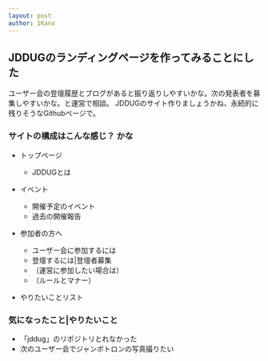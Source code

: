 ```yaml
---
layout: post
author: 1Kano
---
```


## JDDUGのランディングページを作ってみることにした

ユーザー会の登壇履歴とブログがあると振り返りしやすいかな。次の発表者を募集しやすいかな。と運営で相談。
JDDUGのサイト作りましょうかね、永続的に残りそうなGithubページで。

### サイトの構成はこんな感じ？ かな

- トップページ
  - JDDUGとは

- イベント
  - 開催予定のイベント
  - 過去の開催報告

- 参加者の方へ
  - ユーザー会に参加するには
  - 登壇するには|登壇者募集
  - （運営に参加したい場合は）
  - （ルールとマナー）

- やりたいことリスト

### 気になったこと|やりたいこと

- 「jddug」のリポジトリとれなかった
- 次のユーザー会でジャンボトロンの写真撮りたい
